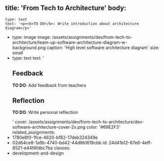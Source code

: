 title: 'From Tech to Architecture'
body:
  -
    type: text
    text: '<p><b>TO DO</b>: Write introduction about architecture diagram</p>'
  -
    type: image
    image: /assets/assignments/dev/from-tech-to-architecture/team-up-software-architecture-diagram-w-background.png
    caption: 'High level software architecture diagram'
    size: small
  -
    type: text
    text: '<h2>Feedback<br></h2><p><b>TO DO</b>: Add feedback from teachers</p><h2>Reflection<br></h2><p><b>TO DO</b>: Write personal reflection</p>'
cover: /assets/assignments/dev/from-tech-to-architecture/dev-software-architecture-cover-2x.png
color: '#69E2F3'
related_assignments:
  - 1780e8f0-1fce-4620-bf82-17deb324349e
  - 02d64ce8-1a9b-4740-bd42-44d8b1619cbb
id: 24d41b12-67e6-4eff-8521-e44f4fdbc7ba
classes:
  - development-and-design
